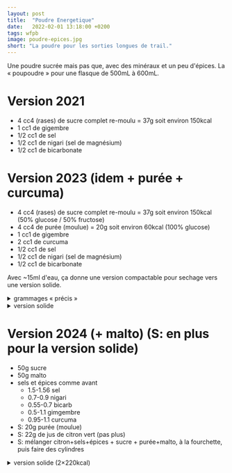 ```yaml
---
layout: post
title:  "Poudre Energetique"
date:   2022-02-01 13:18:00 +0200
tags: wfpb
image: poudre-epices.jpg
short: "La poudre pour les sorties longues de trail."
---
```


Une poudre sucrée mais pas que, avec des minéraux et un peu d'épices.
La « poupoudre » pour une flasque de 500mL à 600mL.

# Version 2021

- 4 cc4 (rases) de sucre complet re-moulu = 37g soit environ 150kcal
- 1 cc1 de gigembre
- 1/2 cc1 de sel
- 1/2 cc1 de nigari (sel de magnésium)
- 1/2 cc1 de bicarbonate

# Version 2023 (idem + purée + curcuma)

- 4 cc4 (rases) de sucre complet re-moulu = 37g soit environ 150kcal  (50% glucose / 50% fructose)
- 4 cc4 de purée (moulue) = 20g soit environ 60kcal (100% glucose)
- 1 cc1 de gigembre
- 2 cc1 de curcuma
- 1/2 cc1 de sel
- 1/2 cc1 de nigari (sel de magnésium)
- 1/2 cc1 de bicarbonate

Avec ~15ml d'eau, ça donne une version compactable pour sechage vers une version solide.

<details>
    <summary>grammages « précis »</summary>
    <ul>
    <li>sucre complet: 35 à 37g</li>
    <li>sel: 1.0 à 1.3 g</li>
    <li>bicarbonate: 0.8 à 1.0g</li>
    <li>nigari: 0.8 à 1.0 à 1.1g</li>
    <li>gimgembre: 0.8 à 1.0 à 1.0g</li>
    <li>curcuma: 1.8 à 2.0g</li>
    <li>eau (pour la version solide): exactement 10g</li>
    <li>purée: 20 à 21g (1/6 de sachet de 125g de Saint Éloi purée nature 1kg)</li>
    </ul>
</details>

<details>
    <summary>version solide</summary>
    <ul>
    <li>mettre sucre/sel/bicarbonate/nigari/épices</li>
    <li>mettre exactement 10g d'eau (8g c'est pas assez 12g c'est trop)<li>
    <li>mélanger pour avoir une pate assez liquide</li>
    <li>ajouter la purée et l'intégrer au tout avec une fourchette</li>
    <li>pousser tout ça dans le moule, avec une baguette à l'envers, le moule étant un tube de dentifrice avec un bouchons au bout, bouchon de bouteille dont le goulot sert d'entonnoir</li>
    <li>bien tasser, en plusieurs fois a priori</li>
    <li>démouler en enlevant le bouchon et en poussant de l'autre coté avec une pièce de 1€ et en s'aidant d'un manche de couteau</li>
    <li>si c'est la bonne hydratation et bien tassé, ça fait un cylindre relativement solide (s'il est mou/s'affaisse, trop d'eau, s'il s'éffrite/se casse, pas assez d'eau (ou pas assez tassé)</li>
    </ul>
</details>

# Version 2024 (+ malto) (S: en plus pour la version solide)

- 50g sucre
- 50g malto
- sels et épices comme avant
    - 1.5-1.56 sel
    - 0.7-0.9 nigari
    - 0.55-0.7 bicarb
    - 0.5-1.1 gimgembre
    - 0.95-1.1 curcuma
- S: 20g purée (moulue)
- S: 22g de jus de citron vert (pas plus)
- S: mélanger citron+sels+épices + sucre + purée+malto, à la fourchette, puis faire des cylindres 


<details>
    <summary>version solide (2×220kcal)</summary>
    <ul>
    <li>mettre sel/bicarbonate/nigari/épices</li>
    <li>mettre 21g à 22g de citron vert<li>
    <li>mélanger avec le sucre pour avoir une pate assez liquide</li>
    <li>ajouter la purée et la malto et l'intégrer au tout avec une fourchette</li>
    <li>former à la main, le plus simple étant de faire 2 cylindres par dose</li>
    <li>si c'est la bonne hydratation et bien tassé, ça fait un cylindre relativement solide (s'il est mou/s'affaisse, trop d'eau, s'il s'éffrite/se casse, pas assez d'eau (ou pas assez tassé)</li>
    </ul>
</details>


